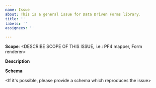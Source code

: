 ```yaml
---
name: Issue
about: This is a general issue for Data Driven Forms library.
title: ''
labels: ''
assignees: ''

---
```


**Scope**: <DESCRIBE SCOPE OF THIS ISSUE, i.e.: PF4 mapper, Form renderer>

**Description**

**Schema**

<If it's possible, please provide a schema which reproduces the issue>
